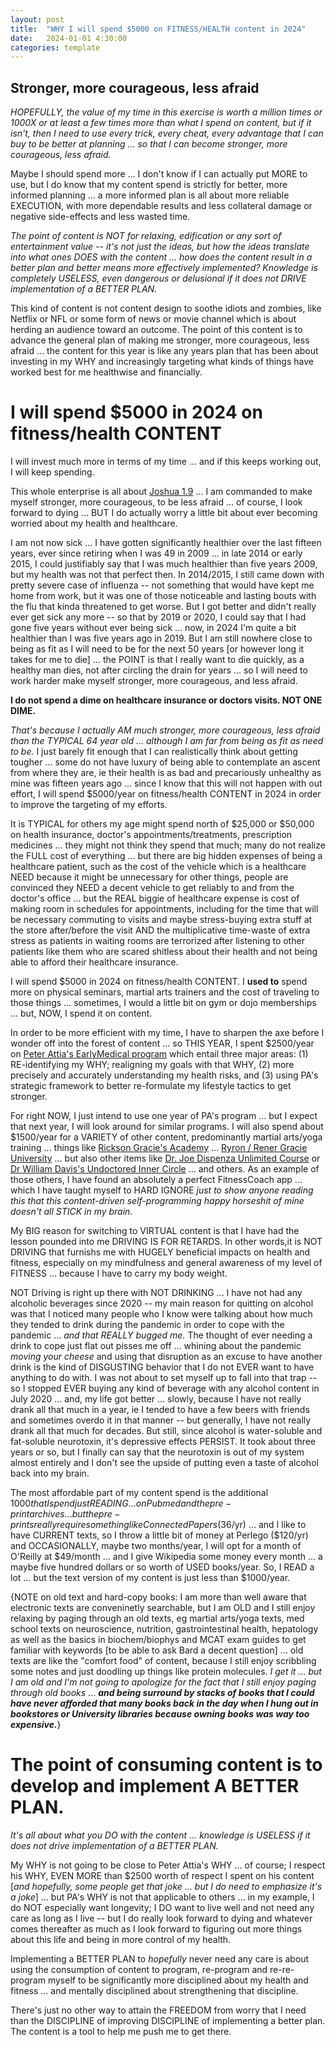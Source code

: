 ```yaml
---
layout: post
title:  "WHY I will spend $5000 on FITNESS/HEALTH content in 2024"
date:   2024-01-01 4:30:00
categories: template
---
```



## Stronger, more courageous, less afraid

*HOPEFULLY, the value of my time in this exercise is worth a million times or 1000X or at least a few times more than what I spend on content, but if it isn't, then I need to use every trick, every cheat, every advantage that I can buy to be better at planning ...  so that I can become stronger, more courageous, less afraid.*

Maybe I should spend more ... I don't know if I can actually put MORE to use, but I do know that my content spend is strictly for better, more informed planning ... a more informed plan is all about more reliable EXECUTION, with more dependable results and less collateral damage or negative side-effects and less wasted time. 

*The point of content is NOT for relaxing, edification or any sort of entertainment value -- it's not just the ideas, but how the ideas translate into what ones DOES with the content ... how does the content result in a better plan and better means more effectively implemented? Knowledge is completely USELESS, even dangerous or delusional if it does not DRIVE implementation of a BETTER PLAN.*

This kind of content is not content design to soothe idiots and zombies, like Netflix or NFL or some form of news or movie channel which is about herding an audience toward an outcome. The point of this content is to advance the general plan of making me stronger, more courageous, less afraid ... the content for this year is like any years plan that has been about investing in my WHY and increasingly targeting what kinds of things have worked best for me healthwise and financially. 

# I will spend $5000 in 2024 on fitness/health CONTENT

I will invest much more in terms of my time ... and if this keeps working out, I will keep spending.

This whole enterprise is all about [Joshua 1.9](https://www.biblestudytools.com/joshua/1-9-compare.html) ... I am commanded to make myself stronger, more courageous, to be less afraid ... of course, I look forward to dying ... BUT I do actually worry a little bit about ever becoming worried about my health and healthcare.

I am not now sick ... I have gotten significantly healthier over the last fifteen years, ever since retiring when I was 49 in 2009 ... in late 2014 or early 2015, I could justifiably say that I was much healthier than five years 2009, but my health was not that perfect then.  In 2014/2015, I still came down with pretty severe case of influenza -- not something that would have kept me home from work, but it was one of those noticeable and lasting bouts with the flu that kinda threatened to get worse.  But I got better and didn't really ever get sick any more -- so that by 2019 or 2020, I could say that I had gone five years without ever being sick ... now, in 2024 I'm quite a bit healthier than I was five years ago in 2019.  But I am still nowhere close to being as fit as I will need to be for the next 50 years [or however long it takes for me to die] ... the POINT is that I really want to die quickly, as a healthy man dies, not after circling the drain for years ... so I will need to work harder make myself stronger, more courageous, and less afraid.

**I do not spend a dime on healthcare insurance or doctors visits.  NOT ONE DIME.** 

*That's because I actually AM much stronger, more courageous, less afraid than the TYPICAL 64 year old ... although I am far from being as fit as need to be.*  I just barely fit enough that I can realistically think about getting tougher ... some do not have luxury of being able to contemplate an ascent from where they are, ie their health is as bad and precariously unhealthy as mine was fifteen years ago ... since I know that this will not happen with out effort, I will spend $5000/year on fitness/health CONTENT in 2024 in order to improve the targeting of my efforts.

It is TYPICAL for others my age might spend north of $25,000 or $50,000 on health insurance, doctor's appointments/treatments, prescription medicines ... they might not think they spend that much; many do not realize the FULL cost of everything ... but there are big hidden expenses of being a healthcare patient, such as the cost of the vehicle which is a healthcare NEED because it might be unnecessary for other things, people are convinced they NEED a decent vehicle to get reliably to and from the doctor's office ... but the REAL biggie of healthcare expense is cost of making room in schedules for appointments, including for the time that will be necessary commuting to visits and maybe stress-buying extra stuff at the store after/before the visit AND the multiplicative time-waste of extra stress as patients in waiting rooms are terrorized after listening to other patients like them who are scared shitless about their health and not being able to afford their healthcare insurance.

I will spend $5000 in 2024 on fitness/health CONTENT.  I **used to** spend more on physical seminars, martial arts trainers and the cost of traveling to those things ... sometimes, I would a little bit on gym or dojo memberships ... but, NOW, I spend it on content.

In order to be more efficient with my time, I have to sharpen the axe before I wonder off into the forest of content ... so THIS YEAR, I spent $2500/year on [Peter Attia's EarlyMedical program](https://earlymedical.com/lessons/welcome-to-early/#1-5-our-core-frameworks) which entail three major areas: (1) RE-identifying my WHY; realigning my goals with that WHY, (2) more precisely and accurately understanding my health risks, and (3) using PA's strategic framework to better re-formulate my lifestyle tactics to get stronger. 


For right NOW, I just intend to use one year of PA's program ... but I expect that next year, I will look around for similar programs. I will also spend about $1500/year for a VARIETY of other content, predominantly martial arts/yoga training ... things like [Rickson Gracie's Academy](https://rickson.academy/en) ... [Ryron / Rener Gracie University](https://www.gracieuniversity.com/) ... but also other items like [Dr. Joe Dispenza Unlimited Course](https://drjoedispenza.com/) or [Dr William Davis's Undoctored Inner Circle](https://innercircle.drdavisinfinitehealth.com/default.aspx) ... and others. As an example of those others, I have found an absolutely a perfect FitnessCoach app ... which I have taught myself to HARD IGNORE *just to show anyone reading this that this content-driven self-programming happy horseshit of mine doesn't all STICK in my brain.*  

My BIG reason for switching to VIRTUAL content is that I have had the lesson pounded into me DRIVING IS FOR RETARDS.  In other words,it is NOT DRIVING that furnishs me with HUGELY beneficial impacts on health and fitness, especially on my mindfulness and general awareness of my level of FITNESS ... because I have to carry my body weight. 

NOT Driving is right up there with NOT DRINKING ... I have not had any alcoholic beverages since 2020 -- my main reason for quitting on alcohol was that I noticed many people who I know were talking about how much they tended to drink during the pandemic in order to cope with the pandemic ... *and that REALLY bugged me.* The thought of ever needing a drink to cope just flat out pisses me off ... whining about the pandemic *moving your cheese* and using that disruption as an excuse to have another drink is the kind of DISGUSTING behavior that I do not EVER want to have anything to do with. I was not about to set myself up to fall into that trap -- so I stopped EVER buying any kind of beverage with any alcohol content in July 2020 ... and, my life got better ... slowly, because I have not really drank all that much in a year, ie I tended to have a few beers with friends and sometimes overdo it in that manner -- but generally, I have not really drank all that much for decades. But still, since alcohol is water-soluble and fat-soluble neurotoxin, it's depressive effects PERSIST. It took about three years or so, but I finally can say that the neurotoxin is out of my system almost entirely and I don't see the upside of putting even a taste of alcohol back into my brain. 

The most affordable part of my content spend is the additional $1000 that I spend just READING ... on Pubmed and the pre-print archives ... but the pre-prints really require something like ConnectedPapers ($36/yr) ... and I like to have CURRENT texts, so I throw a little bit of money at Perlego ($120/yr) and OCCASIONALLY, maybe two months/year, I will opt for a month of O'Reilly at $49/month ... and I give Wikipedia some money every month ... a maybe five hundred dollars or so worth of USED books/year.  So, I READ a lot ... but the text version of my content is just less than $1000/year.

{NOTE on old text and hard-copy books: I am more than well aware that electronic texts are conveninetly searchable, but I am OLD and I still enjoy relaxing by paging through an old texts, eg martial arts/yoga texts, med school texts on neuroscience, nutrition, gastrointestinal health, hepatology as well as the basics in biochem/biophys and MCAT exam guides to get familiar with keywords [to be able to ask Bard a decent question] ... old texts are like the "comfort food" of content, because I still enjoy scribbling some notes and just doodling up things like protein molecules. *I get it ... but I am old and I'm not going to apologize for the fact that I still enjoy paging through old books* ... ***and being surround by stacks of books that I could have never afforded that many books back in the day when I hung out in bookstores or University libraries because owning books was way too expensive.***}

# The point of consuming content is to develop and implement A BETTER PLAN.

*It's all about what you DO with the content ... knowledge is USELESS if it does not drive implementation of a BETTER PLAN.*

My WHY is not going to be close to Peter Attia's WHY ... of course; I respect his WHY, EVEN MORE than $2500 worth of respect I spent on his content [*and hopefully, some people get that joke ... but I do need to emphasize it's a joke*] ...  but PA's WHY is not that applicable to others ... in my example, I do NOT especially want longevity; I DO want to live well and not need any care as long as I live -- but I do really look forward to dying and whatever comes thereafter as much as I look forward to figuring out more things about this life and being in more control of my health.

Implementing a BETTER PLAN to *hopefully* never need any care is about using the consumption of content to program, re-program and re-re-program myself to be significantly more disciplined about my health and fitness ... and mentally disciplined about strengthening that discipline.

There's just no other way to attain the FREEDOM from worry that I need than the DISCIPLINE of improving DISCIPLINE of implementing a better plan. The content is a tool to help me push me to get there.